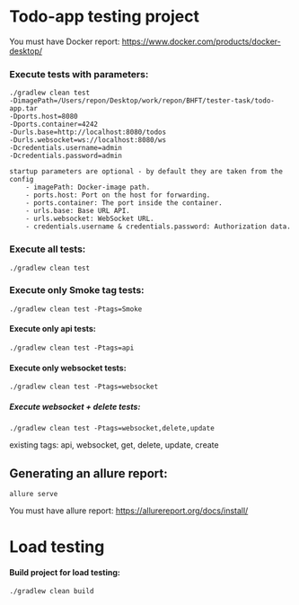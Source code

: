 # Todo-app testing project
You must have Docker report: https://www.docker.com/products/docker-desktop/

### Execute tests with parameters:

```
./gradlew clean test 
-DimagePath=/Users/repon/Desktop/work/repon/BHFT/tester-task/todo-app.tar 
-Dports.host=8080 
-Dports.container=4242 
-Durls.base=http://localhost:8080/todos 
-Durls.websocket=ws://localhost:8080/ws 
-Dcredentials.username=admin 
-Dcredentials.password=admin
```

```
startup parameters are optional - by default they are taken from the config
	- imagePath: Docker-image path.
	- ports.host: Port on the host for forwarding.
	- ports.container: The port inside the container.
	- urls.base: Base URL API.
	- urls.websocket: WebSocket URL.
	- credentials.username & credentials.password: Authorization data.
```

### Execute all tests:

```
./gradlew clean test
 ```

### Execute only Smoke tag tests:

```
./gradlew clean test -Ptags=Smoke
```

#### Execute only api tests:

```
./gradlew clean test -Ptags=api
```

#### Execute only websocket tests:

```
./gradlew clean test -Ptags=websocket
```

##### Execute websocket + delete tests:

```
./gradlew clean test -Ptags=websocket,delete,update
```

existing tags: api, websocket, get, delete, update, create

## Generating an allure report:

```
allure serve
```
You must have allure report: https://allurereport.org/docs/install/

# Load testing
#### Build project for load testing:
```
./gradlew clean build
```